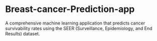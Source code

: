 # Breast-cancer-Prediction-app
A comprehensive machine learning application that predicts cancer survivability rates using the SEER (Surveillance, Epidemiology, and End Results) dataset. 
